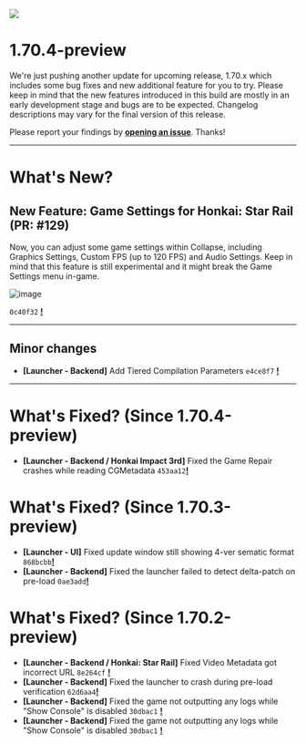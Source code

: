 ![](https://raw.githubusercontent.com/neon-nyan/CollapseLauncher-Page/main/images/banner202304.webp)

# 1.70.4-preview
We're just pushing another update for upcoming release, 1.70.x which includes some bug fixes and new additional feature for you to try. Please keep in mind that the new features introduced in this build are mostly in an early development stage and bugs are to be expected. Changelog descriptions may vary for the final version of this release.

Please report your findings by [**opening an issue**](https://github.com/neon-nyan/Collapse/issues). Thanks!

***

# What's New?
## New Feature: Game Settings for Honkai: Star Rail (PR: #129)
Now, you can adjust some game settings within Collapse, including Graphics Settings, Custom FPS (up to 120 FPS) and Audio Settings. Keep in mind that this feature is still experimental and it might break the Game Settings menu in-game.

![image](https://github.com/neon-nyan/Collapse/assets/30566970/32cbaed2-3c6e-454d-875c-0f1b7c23daf1)

``0c40f32`` [**!**](https://github.com/neon-nyan/Collapse/commit/0c40f322d88d1d9434ca4f0aec66074c93dedd6e) 

***

## Minor changes
- **[Launcher - Backend]** Add Tiered Compilation Parameters ``e4ce8f7`` [**!**](https://github.com/neon-nyan/Collapse/commit/e4ce8f71636a2378dc0d8f7a853a4b16149aa801)

***

# What's Fixed? (Since 1.70.4-preview)
- **[Launcher - Backend / Honkai Impact 3rd]** Fixed the Game Repair crashes while reading CGMetadata ``453aa12``[**!**](https://github.com/neon-nyan/Collapse/commit/453aa123b89bfada82026d933f5716d7d2745fa2)

# What's Fixed? (Since 1.70.3-preview)
- **[Launcher - UI]** Fixed update window still showing 4-ver sematic format ``868bcbb``[**!**](https://github.com/neon-nyan/Collapse/commit/868bcbbc77f8a30c796dffa45b5a512100eb353d)
- **[Launcher - Backend]** Fixed the launcher failed to detect delta-patch on pre-load ``0ae3add``[**!**](https://github.com/neon-nyan/Collapse/commit/0ae3add55a179421f675dd44de93b0412cf3f94e)

# What's Fixed? (Since 1.70.2-preview)
- **[Launcher - Backend / Honkai: Star Rail]** Fixed Video Metadata got incorrect URL ``8e264cf`` [**!**](https://github.com/neon-nyan/Collapse/commit/8e264cfef7ee4b7fdaa449442c71158326935c13)
- **[Launcher - Backend]** Fixed the launcher to crash during pre-load verification ``62d6aa4``[**!**](https://github.com/neon-nyan/Collapse/commit/62d6aa4eca1079b8f2ffe2594cd9211e17d94df1)
- **[Launcher - Backend]** Fixed the game not outputting any logs while "Show Console" is disabled ``30dbac1`` [**!**](https://github.com/neon-nyan/Collapse/commit/30dbac199d1d72a0939f8ebc45ab59985d53a562)
- **[Launcher - Backend]** Fixed the game not outputting any logs while "Show Console" is disabled ``30dbac1`` [**!**](https://github.com/neon-nyan/Collapse/commit/30dbac199d1d72a0939f8ebc45ab59985d53a562)
